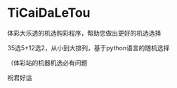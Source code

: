 # TiCaiDaLeTou
 体彩大乐透的机选购彩程序，帮助您做出更好的机选选择
 
 35选5+12选2，从小到大排列，基于python语言的随机选择
 
 （体彩站的机器机选必有问题
 
 祝君好运
 

